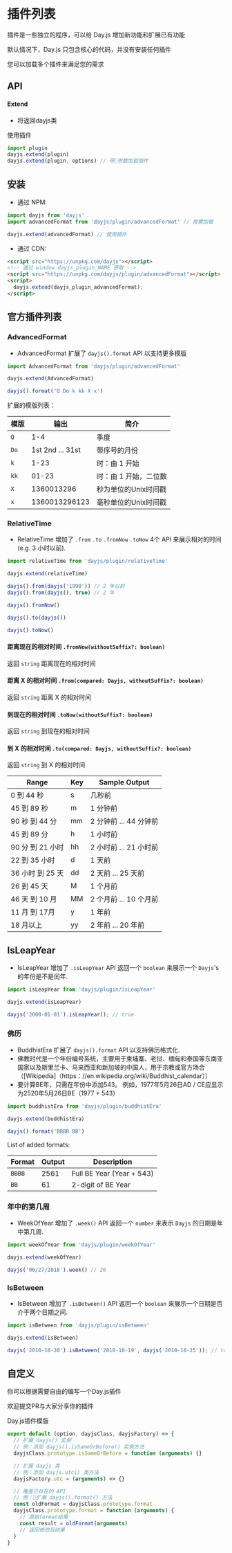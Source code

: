 # 插件列表

插件是一些独立的程序，可以给 Day.js 增加新功能和扩展已有功能

默认情况下，Day.js 只包含核心的代码，并没有安装任何插件

您可以加载多个插件来满足您的需求

## API

#### Extend

* 将返回dayjs类

使用插件

```js
import plugin
dayjs.extend(plugin)
dayjs.extend(plugin, options) // 带参数加载插件
```

## 安装

* 通过 NPM:

```javascript
import dayjs from 'dayjs'
import advancedFormat from 'dayjs/plugin/advancedFormat' // 按需加载

dayjs.extend(advancedFormat) // 使用插件
```

* 通过 CDN:
```html
<script src="https://unpkg.com/dayjs"></script>
<!-- 通过 window.dayjs_plugin_NAME 获取 -->
<script src="https://unpkg.com/dayjs/plugin/advancedFormat"></script>
<script>
  dayjs.extend(dayjs_plugin_advancedFormat);
</script>
```

## 官方插件列表

### AdvancedFormat
 - AdvancedFormat 扩展了 `dayjs().format` API 以支持更多模版

```javascript
import AdvancedFormat from 'dayjs/plugin/advancedFormat'

dayjs.extend(AdvancedFormat)

dayjs().format('Q Do k kk X x')
```

扩展的模版列表：

| 模版   | 输出             | 简介                                  |
| ------ | ---------------- | ------------------------------------- |
| `Q`    | 1-4              | 季度                                  |
| `Do`   | 1st 2nd ... 31st | 带序号的月份                          |
| `k`    | 1-23             | 时：由 1 开始                         |
| `kk`   | 01-23            | 时：由 1 开始，二位数                 |
| `X`    | 1360013296       | 秒为单位的Unix时间戳                  |
| `x`    | 1360013296123    | 毫秒单位的Unix时间戳                  |

### RelativeTime
 - RelativeTime 增加了 `.from` `.to` `.fromNow` `.toNow` 4个 API 来展示相对的时间 (e.g. 3 小时以前).

```javascript
import relativeTime from 'dayjs/plugin/relativeTime'

dayjs.extend(relativeTime)

dayjs().from(dayjs('1990')) // 2 年以前
dayjs().from(dayjs(), true) // 2 年

dayjs().fromNow()

dayjs().to(dayjs())

dayjs().toNow()
```

#### 距离现在的相对时间 `.fromNow(withoutSuffix?: boolean)`

返回 `string` 距离现在的相对时间

#### 距离 X 的相对时间  `.from(compared: Dayjs, withoutSuffix?: boolean)`

返回 `string` 距离 X 的相对时间

#### 到现在的相对时间 `.toNow(withoutSuffix?: boolean)`

返回 `string` 到现在的相对时间

#### 到 X 的相对时间  `.to(compared: Dayjs, withoutSuffix?: boolean)`

返回 `string` 到 X 的相对时间

| Range                    | Key  | Sample Output                    |
| ------------------------ | ---- | -------------------------------- |
| 0 到 44 秒                | s    | 几秒前                |
| 45 到 89 秒               | m    | 1 分钟前                     |
| 90 秒 到 44 分            | mm   | 2 分钟前 ... 44 分钟前 |
| 45 到 89 分               | h    | 1 小时前                      |
| 90 分 到 21 小时          | hh   | 2 小时前 ... 21 小时前     |
| 22 到 35 小时             | d    | 1 天前                        |
| 36 小时 到 25 天          | dd   | 2 天前 ... 25 天前       |
| 26 到 45 天               | M    | 1 个月前                      |
| 46 天 到 10 月           | MM   | 2 个月前 ... 10 个月前   |
| 11 月 到 17月            | y    | 1 年前                       |
| 18 月以上               | yy   | 2 年前 ... 20 年前     |

## IsLeapYear
 - IsLeapYear 增加了 `.isLeapYear` API 返回一个 `boolean` 来展示一个 `Dayjs`'s 的年份是不是闰年.

```javascript
import isLeapYear from 'dayjs/plugin/isLeapYear'

dayjs.extend(isLeapYear)

dayjs('2000-01-01').isLeapYear(); // true
```

### 佛历
- BuddhistEra 扩展了 `dayjs().format` API 以支持佛历格式化.
- 佛教时代是一个年份编号系统，主要用于柬埔寨、老挝、缅甸和泰国等东南亚国家以及斯里兰卡、马来西亚和新加坡的中国人，用于宗教或官方场合（[Wikipedia]（https：//en.wikipedia.org/wiki/Buddhist_calendar））
- 要计算BE年，只需在年份中添加543。 例如，1977年5月26日AD / CE应显示为2520年5月26日BE（1977 + 543）

```javascript
import buddhistEra from 'dayjs/plugin/buddhistEra'

dayjs.extend(buddhistEra)

dayjs().format('BBBB BB')
```

List of added formats:

| Format | Output           | Description                           |
| ------ | ---------------- | ------------------------------------- |
| `BBBB` | 2561             | Full BE Year (Year + 543)             |
| `BB`   | 61               | 2-digit of BE Year                    |

### 年中的第几周
 - WeekOfYear 增加了 `.week()` API 返回一个 `number` 来表示 `Dayjs` 的日期是年中第几周.

```javascript
import weekOfYear from 'dayjs/plugin/weekOfYear'

dayjs.extend(weekOfYear)

dayjs('06/27/2018').week() // 26
```

### IsBetween
 - IsBetween 增加了 `.isBetween()` API 返回一个 `boolean` 来展示一个日期是否介于两个日期之间.

```javascript
import isBetween from 'dayjs/plugin/isBetween'

dayjs.extend(isBetween)

dayjs('2010-10-20').isBetween('2010-10-19', dayjs('2010-10-25')); // true
```

## 自定义

你可以根据需要自由的编写一个Day.js插件

欢迎提交PR与大家分享你的插件

Day.js插件模版
```javascript
export default (option, dayjsClass, dayjsFactory) => {
  // 扩展 dayjs() 实例
  // 例：添加 dayjs().isSameOrBefore() 实例方法
  dayjsClass.prototype.isSameOrBefore = function (arguments) {}

  // 扩展 dayjs 类
  // 例：添加 dayjs.utc() 类方法
  dayjsFactory.utc = (arguments) => {}

  // 覆盖已存在的 API
  // 例：扩展 dayjs().format() 方法
  const oldFormat = dayjsClass.prototype.format
  dayjsClass.prototype.format = function (arguments) {
    // 原始format结果
    const result = oldFormat(arguments)
    // 返回修改后结果
  }
}
```